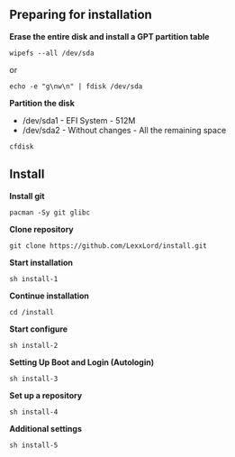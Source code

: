## Preparing for installation

**Erase the entire disk and install a GPT partition table**

```shell
wipefs --all /dev/sda
```

or

```shell
echo -e "g\nw\n" | fdisk /dev/sda
```

**Partition the disk**

- /dev/sda1 - EFI System - 512M
- /dev/sda2 - Without changes - All the remaining space

```shell
cfdisk
```

## Install

**Install git**

```shell
pacman -Sy git glibc
```

**Clone repository**

```shell
git clone https://github.com/LexxLord/install.git
```

**Start installation**

```shell
sh install-1
```

**Continue installation**

```shell
cd /install
```

**Start configure**

```shell
sh install-2
```

**Setting Up Boot and Login (Autologin)**

```shell
sh install-3
```

**Set up a repository**

```shell
sh install-4
```

**Additional settings**

```shell
sh install-5
```

